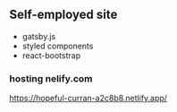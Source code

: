 ## Self-employed site
  - gatsby.js
  - styled components 
  - react-bootstrap

### hosting nelify.com
https://hopeful-curran-a2c8b8.netlify.app/
